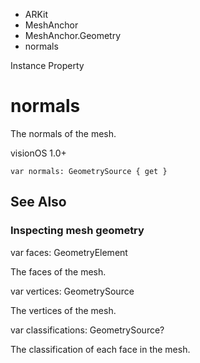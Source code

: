 

- ARKit
- MeshAnchor
- MeshAnchor.Geometry
-  normals 

Instance Property

# normals

The normals of the mesh.

visionOS 1.0+

``` source
var normals: GeometrySource { get }
```

## See Also

### Inspecting mesh geometry

var faces: GeometryElement

The faces of the mesh.

var vertices: GeometrySource

The vertices of the mesh.

var classifications: GeometrySource?

The classification of each face in the mesh.

